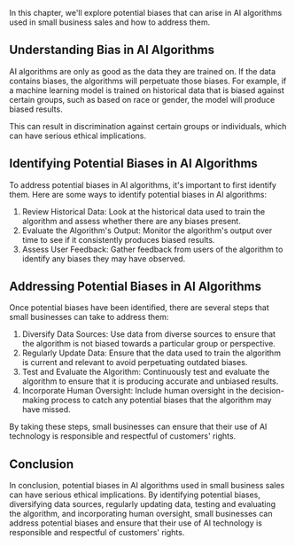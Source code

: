 
In this chapter, we'll explore potential biases that can arise in AI algorithms used in small business sales and how to address them.

Understanding Bias in AI Algorithms
-----------------------------------

AI algorithms are only as good as the data they are trained on. If the data contains biases, the algorithms will perpetuate those biases. For example, if a machine learning model is trained on historical data that is biased against certain groups, such as based on race or gender, the model will produce biased results.

This can result in discrimination against certain groups or individuals, which can have serious ethical implications.

Identifying Potential Biases in AI Algorithms
---------------------------------------------

To address potential biases in AI algorithms, it's important to first identify them. Here are some ways to identify potential biases in AI algorithms:

1. Review Historical Data: Look at the historical data used to train the algorithm and assess whether there are any biases present.
2. Evaluate the Algorithm's Output: Monitor the algorithm's output over time to see if it consistently produces biased results.
3. Assess User Feedback: Gather feedback from users of the algorithm to identify any biases they may have observed.

Addressing Potential Biases in AI Algorithms
--------------------------------------------

Once potential biases have been identified, there are several steps that small businesses can take to address them:

1. Diversify Data Sources: Use data from diverse sources to ensure that the algorithm is not biased towards a particular group or perspective.
2. Regularly Update Data: Ensure that the data used to train the algorithm is current and relevant to avoid perpetuating outdated biases.
3. Test and Evaluate the Algorithm: Continuously test and evaluate the algorithm to ensure that it is producing accurate and unbiased results.
4. Incorporate Human Oversight: Include human oversight in the decision-making process to catch any potential biases that the algorithm may have missed.

By taking these steps, small businesses can ensure that their use of AI technology is responsible and respectful of customers' rights.

Conclusion
----------

In conclusion, potential biases in AI algorithms used in small business sales can have serious ethical implications. By identifying potential biases, diversifying data sources, regularly updating data, testing and evaluating the algorithm, and incorporating human oversight, small businesses can address potential biases and ensure that their use of AI technology is responsible and respectful of customers' rights.
